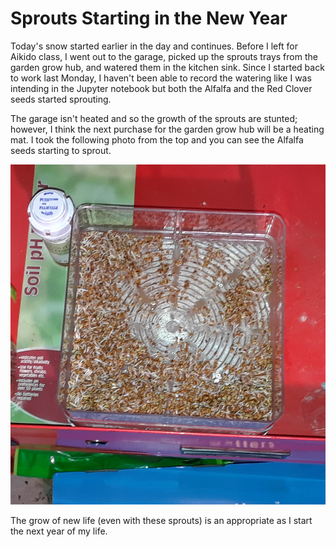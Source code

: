 # Sprouts Starting in the New Year
Today's snow started earlier in the day and continues. Before I left for Aikido 
class, I went out to the garage, picked up the sprouts trays from the garden grow 
hub, and watered them in the kitchen sink. Since I started back to work last Monday,
I haven't been able to record the watering like I was intending in the
Jupyter notebook but both the Alfalfa and the Red Clover seeds started sprouting.

The garage isn't heated and so the growth of the sprouts are stunted; however,
I think the next purchase for the garden grow hub will be a heating mat. I took
the following photo from the top and you can see the Alfalfa seeds starting to 
sprout.

![Seed Sprouting](img/02021-01-09_alfalfa-sprouts.png)

The grow of new life (even with these sprouts) is an appropriate as I start the next
year of my life.
